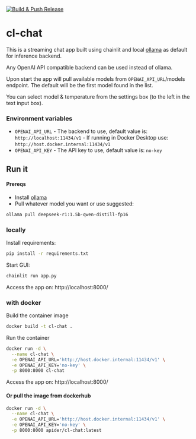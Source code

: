 [![Build & Push Release](https://github.com/apider-coding/cl-chat/actions/workflows/release.yaml/badge.svg)](https://github.com/apider-coding/cl-chat/actions/workflows/release.yaml)

# cl-chat

This is a streaming chat app built using chainlit and local [ollama](https://ollama.ai) as default for inference backend. 

Any OpenAI API compatible backend can be used instead of ollama.

Upon start the app will pull available models from `OPENAI_API_URL`/models endpoint. The default will be the first model found in the list.

You can select model & temperature from the settings box (to the left in the text input box).

### Environment variables
- `OPENAI_API_URL` - The backend to use, default value is: `http://localhost:11434/v1` - If running in Docker Desktop use: `http://host.docker.internal:11434/v1`
- `OPENAI_API_KEY` - The API key to use, default value is: `no-key`


## Run it
#### Prereqs
- Install [ollama](https://ollama.com/download)
- Pull whatever model you want or use suggested: 
```bash
ollama pull deepseek-r1:1.5b-qwen-distill-fp16
```

### locally
Install requirements:
```bash
pip install -r requirements.txt
```

Start GUI:
```bash
chainlit run app.py
```

Access the app on: http://localhost:8000/

### with docker
Build the container image

```bash
docker build -t cl-chat .
```

Run the container
```bash
docker run -d \
  --name cl-chat \
  -e OPENAI_API_URL='http://host.docker.internal:11434/v1' \
  -e OPENAI_API_KEY='no-key' \
  -p 8000:8000 cl-chat
```

Access the app on: http://localhost:8000/

#### Or pull the image from dockerhub
```bash
docker run -d \
  --name cl-chat \
  -e OPENAI_API_URL='http://host.docker.internal:11434/v1' \
  -e OPENAI_API_KEY='no-key' \
  -p 8000:8000 apider/cl-chat:latest
```
